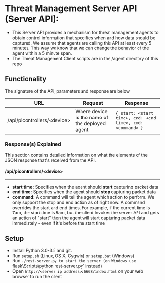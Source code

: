 # Threat Management Server API (Server API):

- This Server API provides a mechanism for threat management agents to obtain control information that specifies when and how data should be captured.  We assume that agents
are calling this API at least every 5 minutes.  This way we know that we can change the behavior of the agent within a 5 minute span.  
- The Threat Management Client scripts are in the /agent directory of this repo

## Functionality

The signature of the API, parameters and response are below

| URL | Request | Response |
| --- | ------- | -------- |
| /api/picontrollers/\<device\> | Where device is the name of the deployed agent | ``` { start: <start time>, end: <end time>, cmd: <command> } ``` |

### Response(s) Explained

This section contains detailed information on what the elements of the JSON response that's received from the API.

#### /api/picontrollers/\<device\>
---

- **start time:** Specifies when the agent should **start** capturing packet data 
- **end time:** Specifies when the agent should **stop** capturing packet data 
- **command:** A command will tell the agent which action to perform.  We only support the stop and end action as of right now.  A command overrides the start and end times.  For example, if the current time is 7am, the start time is 8am, but the client invokes the server API and gets an action of "start" then the agent will start capturing packet data immediately - even if it's before the start time 

Setup
-----

- Install Python 3.0-3.5 and git.
- Run `setup.sh` (Linux, OS X, Cygwin) or `setup.bat` (Windows)
- Run `./rest-server.py to start the server (on Windows use `flask\Scripts\python rest-server.py` instead)
- Open `http://<server ip address>:6668/index.html` on your web browser to run the client

